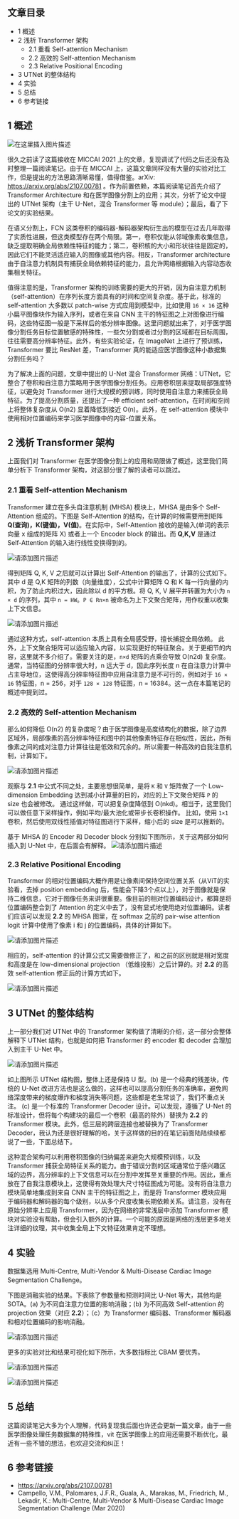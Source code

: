 ﻿
## 文章目录

- 1 概述
- 2 浅析 Transformer 架构
  - 2.1 重看 Self-attention Mechanism
  - 2.2 高效的 Self-attention Mechanism
  - 2.3 Relative Positional Encoding
- 3 UTNet 的整体结构
- 4 实验
- 5 总结
- 6 参考链接

## 1 概述

![在这里插入图片描述](https://img-blog.csdnimg.cn/182d449975834607a173b782ce2d7378.png)

很久之前读了这篇接收在 MICCAI 2021 上的文章，复现调试了代码之后还没有及时整理一篇阅读笔记。由于在 MICCAI 上，这篇文章同样没有大量的实验对比工作，但是提出的方法思路清晰易懂，值得借鉴。arXiv: https://arxiv.org/abs/2107.00781 。作为前置依赖，本篇阅读笔记首先介绍了 Transformer Architecture 和在医学图像分割上的应用；其次，分析了论文中提出的 UTNet 架构（主干 U-Net，混合 Transformer 等 module）；最后，看了下论文的实验结果。

在语义分割上，FCN 这类卷积的编码器-解码器架构衍生出的模型在过去几年取得了实质性进展，但这类模型存在两个局限。第一，卷积仅能从邻域像素收集信息，缺乏提取明确全局依赖性特征的能力；第二，卷积核的大小和形状往往是固定的，因此它们不能灵活适应输入的图像或其他内容。相反，Transformer architecture 由于自注意力机制具有捕获全局依赖特征的能力，且允许网络根据输入内容动态收集相关特征。

值得注意的是，Transformer 架构的训练需要的更大的开销，因为自注意力机制（self-attention）在序列长度方面具有的时间和空间复杂度。基于此，标准的 self-attention 大多数以 patch-wise 方式应用到模型中，比如使用 `16 × 16` 这种小扁平图像块作为输入序列，或者在来自 CNN 主干的特征图之上对图像进行编码，这些特征图一般是下采样后的低分辨率图像。这里问题就出来了，对于医学图像分割任务目标位置敏感的特殊性，一些欠分割或者过分割的区域都在目标周围，往往需要高分辨率特征。此外，有些实验论证，在 ImageNet 上进行了预训练，Transformer 要比 ResNet 差，Transformer 真的能适应医学图像这种小数据集分割任务吗？

为了解决上面的问题，文章中提出的 U-Net 混合 Transformer 网络：UTNet，它整合了卷积和自注意力策略用于医学图像分割任务。应用卷积层来提取局部强度特征，以避免对 Transformer 进行大规模的预训练，同时使用自注意力来捕获全局特征。为了提高分割质量，还提出了一种 efficient self-attention，在时间和空间上将整体复杂度从 O(n2) 显着降低到接近 O(n)。此外，在 self-attention 模块中使用相对位置编码来学习医学图像中的内容-位置关系。

## 2 浅析 Transformer 架构

上面我们对 Transformer 在医学图像分割上的应用和局限做了概述，这里我们简单分析下 Transformer 架构，对这部分很了解的读者可以跳过。

### 2.1 重看 Self-attention Mechanism

Transformer 建立在多头自注意机制 (MHSA) 模块上，MHSA 是由多个 Self-Attention 组成的。下图是 Self-Attention 的结构，在计算的时候需要用到矩阵 **Q(查询)，K(键值)，V(值)**。在实际中，Self-Attention 接收的是输入(单词的表示向量 x 组成的矩阵 X) 或者上一个 Encoder block 的输出。而 **Q,K,V** 是通过 Self-Attention 的输入进行线性变换得到的。


![请添加图片描述](https://img-blog.csdnimg.cn/04a0c7b6ee87408abed105ccec122b84.png)

得到矩阵 Q, K, V 之后就可以计算出 Self-Attention 的输出了，计算的公式如下。其中 d 是 Q,K 矩阵的列数（向量维度），公式中计算矩阵 Q 和 K 每一行向量的内积，为了防止内积过大，因此除以 d 的平方根。将 Q, K, V 展平并转置为大小为 `n × d` 的序列，其中 `n = HW`。`P ∈ Rn×n` 被命名为上下文聚合矩阵，用作权重以收集上下文信息。

![请添加图片描述](https://img-blog.csdnimg.cn/0eb6489ec96340cdb9277c071ec6ab90.png)

通过这种方式，self-attention 本质上具有全局感受野，擅长捕捉全局依赖。 此外，上下文聚合矩阵可以适应输入内容，以实现更好的特征聚合。关于更细节的内容，这里就不多介绍了。需要关注的是，`n×d` 矩阵的点乘会导致 O(n2d) 复杂度。通常，当特征图的分辨率很大时，n 远大于 d，因此序列长度 n 在自注意力计算中占主导地位，这使得高分辨率特征图中应用自注意力是不可行的，例如对于 `16 × 16` 特征图，n = 256，对于 `128 × 128` 特征图，n = 16384。这一点在本篇笔记的概述中提到过。

### 2.2 高效的 Self-attention Mechanism

那么如何降低 O(n2) 的复杂度呢？由于医学图像是高度结构化的数据，除了边界区域外，局部像素的高分辨率特征和图中的其他像素特征存在相似性，因此，所有像素之间的成对注意力计算往往是低效和冗余的。所以需要一种高效的自我注意机制，计算如下。

![请添加图片描述](https://img-blog.csdnimg.cn/7318d8ffaf5f4abbb92ef5fafe01cd8a.png)

观察与 **2.1** 中公式不同之处，主要思想很简单，是将 `K` 和 `V` 矩阵做了一个 Low-dimension Embedding 达到减小计算量的目的，对应的上下文聚合矩阵 `P` 的 size 也会被修改。 通过这样做，可以把复杂度降低到 O(nkd)。相当于，这里我们可以做任意下采样操作，例如平均/最大池化或带步长卷积操作。 比如，使用 `1×1` 卷积，然后使用双线性插值对特征图进行下采样，缩小后的 size 是可以推断的。

基于 MHSA 的 Encoder 和 Decoder block 分别如下图所示，关于这两部分如何插入到 U-Net 中，在后面会有解释。
![请添加图片描述](https://img-blog.csdnimg.cn/31e9a5ea5b4d4861b966141ae322647d.png)


### 2.3 Relative Positional Encoding

Transformer 的相对位置编码大概作用是让像素间保持空间位置关系（从ViT的实验看，去掉 position embedding 后，性能会下降3个点以上），对于图像就是保持二维信息，它对于图像任务来讲很重要。像目前的相对位置编码设计，都算是将位置编码整合到了 Attention 的定义中去了，没有显式地使用绝对位置编码。读者们应该可以发现 **2.2** 的 MHSA 图里，在 softmax 之前的 pair-wise attention logit 计算中使用了像素 i 和 j 的位置编码，具体的计算如下。

![请添加图片描述](https://img-blog.csdnimg.cn/d1737275e1c44e6fa664eb11e796039f.png)


相应的，self-attention 的计算公式又需要做修正了，和之前的区别就是相对宽度和高度是在 low-dimensional projection （低维投影）之后计算的。对 **2.2** 的高效 self-attention 修正后的计算方式如下。

![请添加图片描述](https://img-blog.csdnimg.cn/f7ff5f1e13194f649a8b941e92486efc.png)


## 3 UTNet 的整体结构

上一部分我们对 UTNet 中的 Transformer 架构做了清晰的介绍，这一部分会整体解释下 UTNet 结构，也就是如何把 Transformer 的 encoder 和 decoder 合理加入到主干 U-Net 中。

![请添加图片描述](https://img-blog.csdnimg.cn/0dfc62b1726f4e108da1cfa0873a3225.png)

如上图所示 UTNet 结构图，整体上还是保持 U 型。(b) 是一个经典的残差块，传统的 U-Net 改进方法也是这么做的，这样也可以提高分割任务的准确率，避免网络深度带来的梯度爆炸和梯度消失等问题，这些都是老生常谈了，我们不重点关注。 (c) 是一个标准的 Transformer Decoder 设计。可以发现，遵循了 U-Net 的标准设计，但将每个构建块的最后一个卷积（最高的除外）替换为 **2.2** 的 Transformer 模块。此外，低三层的跨层连接也被替换为了 Transformer Decoder，我认为还是很好理解的哈，关于这样做的目的在笔记前面陆陆续续都说了一些，下面总结下。

这种混合架构可以利用卷积图像的归纳偏差来避免大规模预训练，以及 Transformer 捕获全局特征关系的能力。由于错误分割的区域通常位于感兴趣区域的边界，高分辨率的上下文信息可以在分割中发挥至关重要的作用。因此，重点放在了自我注意模块上，这使得有效处理大尺寸特征图成为可能。没有将自注意力模块简单地集成到来自 CNN 主干的特征图之上，而是将 Transformer 模块应用于编码器和解码器的每个级别，以从多个尺度收集长期依赖关系。请注意，没有在原始分辨率上应用 Transformer，因为在网络的非常浅层中添加 Transformer 模块对实验没有帮助，但会引入额外的计算。一个可能的原因是网络的浅层更多地关注详细的纹理，其中收集全局上下文特征效果肯定不理想。

## 4 实验

数据集选用 Multi-Centre, Multi-Vendor & Multi-Disease Cardiac Image Segmentation Challenge。

下图是消融实验的结果。下表除了参数量和预测时间比 U-Net 等大，其他均是 SOTA。(a) 为不同自注意力位置的影响消融；(b) 为不同高效 Self-attention 的 projection 效果（对应 **2.2**）；（c）为 Transformer 编码器、Transformer 解码器和相对位置编码的影响消融。

![请添加图片描述](https://img-blog.csdnimg.cn/d4e30abc70a04ad993090fa9a089f753.png)


更多的实验对比和结果可视化如下所示，大多数指标比 CBAM 要优秀。

![请添加图片描述](https://img-blog.csdnimg.cn/bd73fa153a1b42098568c17ba1a1d791.png)

![请添加图片描述](https://img-blog.csdnimg.cn/e6e8c9edf619422493c4f2c505503ff0.png)

## 5 总结

这篇阅读笔记大多为个人理解，代码复现我后面也许还会更新一篇文章，由于一些医学图像处理任务数据集的特殊性，vit 在医学图像上的应用还需要不断优化，最近有一些不错的想法，也欢迎交流和纠正！

## 6 参考链接

- https://arxiv.org/abs/2107.00781
- Campello, V.M., Palomares, J.F.R., Guala, A., Marakas, M., Friedrich, M., Lekadir, K.: Multi-Centre, Multi-Vendor & Multi-Disease Cardiac Image Segmentation Challenge (Mar 2020)

